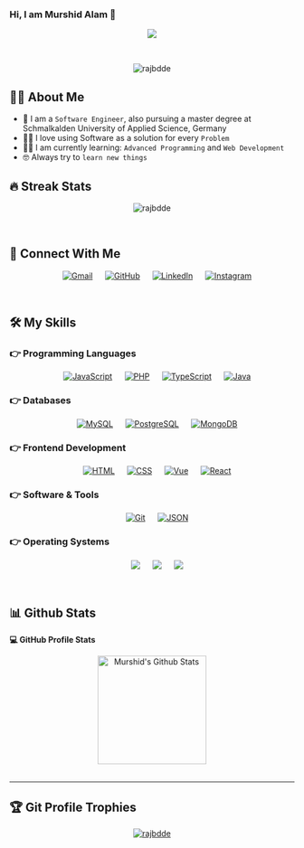 ### Hi, I am Murshid Alam 👋

<p align="center">
    <a href="https://github.com/DenverCoder1/readme-typing-svg"><img src="https://readme-typing-svg.herokuapp.com?lines=Passionate+Self-Learner;Always%20learning%20new%20things&center=true&width=500&height=50"></a>
</p>
<br>

<p align="center"> 
    <img src="https://komarev.com/ghpvc/?username=rajbdde&label=Profile%20Views&color=0e75b6&style=plastic" alt="rajbdde" /> 
	<!-- <a href = "https://commits.top/bangladesh.html" target="_blank"><img src="https://enx6k5e0wh6seuv.m.pipedream.net/&style=plastic" alt="rajbdde" target="_blank"/></a> -->
</p>

## :sassy_man: About Me

- :school: I am a `Software Engineer`, also pursuing a master degree at Schmalkalden University of Applied Science, Germany
- :technologist: I love using Software as a solution for every `Problem`
- :student: I am currently learning: `Advanced Programming` and `Web Development`
- :nerd_face: Always try to `learn new things`
  <br>

## 🔥 Streak Stats

<p align="center"><img src="https://github-readme-streak-stats.herokuapp.com/?user=rajbdde&theme=algolia" alt="rajbdde"/></p>
<br>

## 🤝 Connect With Me

<p align="center">
  &emsp;
	<a href="mailto:rajbdde@gmail.com"><img img src="https://img.shields.io/badge/gmail-%23EA4335.svg?style=plastic&logo=gmail&logoColor=white" alt="Gmail"/></a>
  &emsp;
	<a href="https://github.com/rajbdde"><img src="https://img.shields.io/badge/github-%23181717.svg?style=plastic&logo=github&logoColor=white" alt="GitHub"/></a>
  &emsp;
	<a href="https://www.linkedin.com/in/rajsuas/"><img src="https://img.shields.io/badge/linkedin-%230A66C2.svg?style=plastic&logo=linkedin&logoColor=white" alt="LinkedIn"/></a>
  &emsp;
	<a href="https://www.instagram.com/murschid_/"><img src="https://img.shields.io/badge/instagram-%23E4405F.svg?style=plastic&logo=instagram&logoColor=white" alt="Instagram"/></a>
</p>
<br>

## 🛠️ My Skills

### 👉 Programming Languages

<p align="center"> 
  &emsp;
    <a href="https://developer.mozilla.org/en-US/docs/Web/JavaScript" target="_blank"><img alt="JavaScript" src="https://img.shields.io/badge/JavaScript%20-%23F7DF1E.svg?style=plastic&logo=javascript&logoColor=black"></a>
  &emsp;
    <a href="https://www.php.net" target="_blank"><img alt="PHP" src="https://img.shields.io/badge/PHP-777BB4?style=plastic&logo=php&logoColor=white"></a>
  &emsp;
    <a href="https://www.typescriptlang.org" target="_blank"><img alt="TypeScript" src="https://img.shields.io/badge/TypeScript-007ACC?style=plastic&logo=typescript&logoColor=white"></a>
  &emsp;
    <a href="https://www.java.com/en" target="_blank"><img alt="Java" src="https://img.shields.io/badge/Java-ED8B00?style=plastic&logo=openjdk&logoColor=white"></a>
</p>

### 👉 Databases

<p align="center"> 
  &emsp;
  	<a href="https://www.mysql.com" target="_blank"><img alt="MySQL" src="https://img.shields.io/badge/MySQL-005C84?style=plastic&logo=mysql&logoColor=white"></a>
  &emsp;
  	<a href="https://www.postgresql.org" target="_blank"><img alt="PostgreSQL" src="https://img.shields.io/badge/PostgreSQL-316192?style=plastic&logo=postgresql&logoColor=white"></a>
  &emsp;
  	<a href="https://www.mongodb.com" target="_blank"><img alt="MongoDB" src="https://img.shields.io/badge/MongoDB-4EA94B?style=plastic&logo=mongodb&logoColor=white"></a>
</p>

### 👉 Frontend Development

<p align="center"> 
  &emsp; 
  	<a href="https://www.w3.org/html/" target="_blank"><img alt="HTML" src="https://img.shields.io/badge/HTML5%20-%23E34F26.svg?style=plastic&logo=html5&logoColor=white"></a>   
  &emsp;
  	<a href="https://www.w3schools.com/css/" target="_blank"><img alt="CSS" src="https://img.shields.io/badge/CSS%20-%231572B6.svg?style=plastic&logo=css3&logoColor=white"></a>
  &emsp;
  	<a href="https://vuejs.org" target="_blank"><img alt="Vue" src="https://img.shields.io/badge/Vue.js-35495E?style=plastic&logo=vue.js&logoColor=4FC08D"></a>
  &emsp;
  	<a href="https://reactjs.org" target="_blank"><img alt="React" src="https://img.shields.io/badge/React-20232A?style=plastic&logo=react&logoColor=61DAFB"></a>
</p>

### 👉 Software & Tools

<p align="center">
  &emsp;
    <a href="#"><img alt="Git" src="https://img.shields.io/badge/Git%20-%23F05033.svg?style=plastic&logo=git&logoColor=white"></a>
  &emsp;
    <a href="#"><img alt="JSON" img src="https://img.shields.io/badge/json-%23000000.svg?style=plastic&logo=json&logoColor=white"></a>
</p>

### 👉 Operating Systems

<p align="center">
  &emsp;
    <a href="#"><img src="https://img.shields.io/badge/Windows-0078D6?style=plastic&logo=windows&logoColor=white"></a>
  &emsp;
    <a href="#"><img src="https://img.shields.io/badge/mac%20os-000000?style=plastic&logo=apple&logoColor=whit"></a>
  &emsp;
    <a href="#"><img src="https://img.shields.io/badge/Linux-FCC624?style=plastic&logo=linux&logoColor=black"></a>
</p>
<br/>

## 📊 Github Stats

<b>💻 GitHub Profile Stats</b>
<br/>

<p align="center"><a href="https://github.com/anuraghazra/github-readme-stats"><img alt="Murshid's Github Stats" src="https://github-readme-stats.vercel.app/api?username=rajbdde&show_icons=true&count_private=true&theme=algolia" height="192px"/></a>
<br/>
&nbsp;
</p>

---

<!-- <b>⚡ Recent GitHub Activity</b>
<a href="https://github.com/rajbdde"><img alt="Murshid's Activity Graph" src="https://activity-graph.herokuapp.com/graph?username=rajbdde&custom_title=Murshid's%20Contribution%20Graph&theme=react-dark" /></a>
<br/> -->

## :trophy: Git Profile Trophies
<p align="center"> <a href="https://github.com/ryo-ma/github-profile-trophy"><img src="https://github-profile-trophy.vercel.app/?username=rajbdde&layout=compact&theme=algolia" alt="rajbdde" /></a></p>
<br/>





<!--
**rajbdde/rajbdde** is a ✨ _special_ ✨ repository because its `README.md` (this file) appears on your GitHub profile.

Here are some ideas to get you started:

- 🔭 I’m currently working on ...
- 🌱 I’m currently learning ...
- 👯 I’m looking to collaborate on ...
- 🤔 I’m looking for help with ...
- 💬 Ask me about ...
- 📫 How to reach me: ...
- 😄 Pronouns: ...
- ⚡ Fun fact: ...
-->
